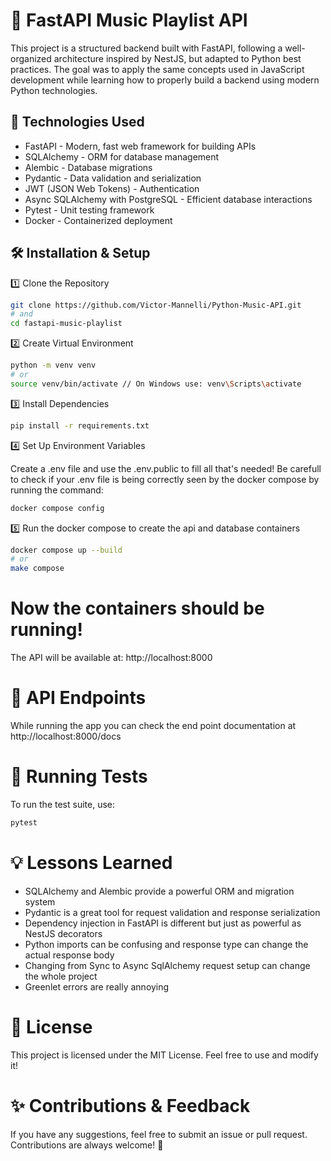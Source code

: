 # 🎵 FastAPI Music Playlist API

This project is a structured backend built with FastAPI, following a well-organized architecture inspired by NestJS, but adapted to Python best practices. The goal was to apply the same concepts used in JavaScript development while learning how to properly build a backend using modern Python technologies.

## 🚀 Technologies Used

- FastAPI - Modern, fast web framework for building APIs <br/>
- SQLAlchemy - ORM for database management <br/>
- Alembic - Database migrations <br/>
- Pydantic - Data validation and serialization <br/>
- JWT (JSON Web Tokens) - Authentication <br/>
- Async SQLAlchemy with PostgreSQL - Efficient database interactions <br/>
- Pytest - Unit testing framework <br/>
- Docker - Containerized deployment <br/>

## 🛠️ Installation & Setup

1️⃣ Clone the Repository

```bash 
git clone https://github.com/Victor-Mannelli/Python-Music-API.git
# and
cd fastapi-music-playlist
```

2️⃣ Create Virtual Environment

```bash 
python -m venv venv
# or
source venv/bin/activate // On Windows use: venv\Scripts\activate
```

3️⃣ Install Dependencies

```bash 
pip install -r requirements.txt
```

4️⃣ Set Up Environment Variables

Create a .env file and use the .env.public to fill all that's needed!
Be carefull to check if your .env file is being correctly seen by the docker compose by running the command:

```bash
docker compose config
```

5️⃣ Run the docker compose to create the api and database containers

```bash
docker compose up --build
# or 
make compose
```

# Now the containers should be running!

The API will be available at: http://localhost:8000

# 📖 API Endpoints

While running the app you can check the end point documentation at http://localhost:8000/docs

# 🧪 Running Tests

To run the test suite, use:

```bash
pytest
```

# 💡 Lessons Learned

- SQLAlchemy and Alembic provide a powerful ORM and migration system
- Pydantic is a great tool for request validation and response serialization
- Dependency injection in FastAPI is different but just as powerful as NestJS decorators
- Python imports can be confusing and response type can change the actual response body
- Changing from Sync to Async SqlAlchemy request setup can change the whole project 
- Greenlet errors are really annoying

# 📜 License

This project is licensed under the MIT License. Feel free to use and modify it!

# ✨ Contributions & Feedback

If you have any suggestions, feel free to submit an issue or pull request. Contributions are always welcome! 🎉
